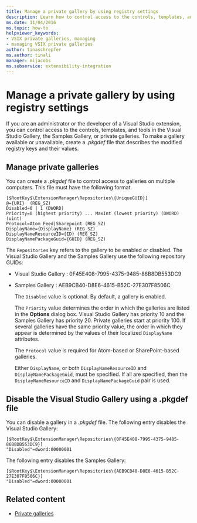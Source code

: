 ```yaml
---
title: Manage a private gallery by using registry settings
description: Learn how to control access to the controls, templates, and tools in the Visual Studio Gallery, the Samples Gallery, or private galleries.
ms.date: 11/04/2016
ms.topic: how-to
helpviewer_keywords:
- VSIX private galleries, managing
- managing VSIX private galleries
author: tinaschrepfer
ms.author: tinali
manager: mijacobs
ms.subservice: extensibility-integration
---
```

# Manage a private gallery by using registry settings

If you are an administrator or the developer of a Visual Studio extension, you can control access to the controls, templates, and tools in the Visual Studio Gallery, the Samples Gallery, or private galleries. To make a gallery available or unavailable, create a *.pkgdef* file that describes the modified registry keys and their values.

## Manage private galleries
 You can create a *.pkgdef* file to control access to galleries on multiple computers. This file must have the following format.

```
[$RootKey$\ExtensionManager\Repositories\{UniqueGUID}]
@={URI}  (REG_SZ)
Disabled=0 | 1 (DWORD)
Priority=0 (highest priority) ... MaxInt (lowest priority) (DWORD) (uint)
Protocol=Atom Feed|Sharepoint (REG_SZ)
DisplayName={DisplayName} (REG_SZ)
DisplayNameResourceID={ID} (REG_SZ)
DisplayNamePackageGuid={GUID} (REG_SZ)

```

 The `Repositories` key refers to the gallery to be enabled or disabled. The Visual Studio Gallery and the Samples Gallery use the following repository GUIDs:

- Visual Studio Gallery : 0F45E408-7995-4375-9485-86B8DB553DC9

- Samples Gallery : AEB9CB40-D8E6-4615-B52C-27E307F8506C

  The `Disabled` value is optional. By default, a gallery is enabled.

  The `Priority` value determines the order in which the galleries are listed in the **Options** dialog box. Visual Studio Gallery has priority 10 and the Samples Gallery has priority 20. Private galleries start at priority 100. If several galleries have the same priority value, the order in which they appear is determined by the values of their localized `DisplayName` attributes.

  The `Protocol` value is required for Atom-based or SharePoint-based galleries.

  Either `DisplayName`, or both `DisplayNameResourceID` and `DisplayNamePackageGuid`, must be specified. If all are specified, then the `DisplayNameResourceID` and `DisplayNamePackageGuid` pair is used.

## Disable the Visual Studio Gallery using a .pkgdef file
 You can disable a gallery in a *.pkgdef* file. The following entry disables the Visual Studio Gallery:

```
[$RootKey$\ExtensionManager\Repositories\{0F45E408-7995-4375-9485-86B8DB553DC9}]
"Disabled"=dword:00000001

```

 The following entry disables the Samples Gallery:

```
[$RootKey$\ExtensionManager\Repositories\{AEB9CB40-D8E6-4615-B52C-27E307F8506C}]
"Disabled"=dword:00000001

```

## Related content
- [Private galleries](../extensibility/private-galleries.md)

